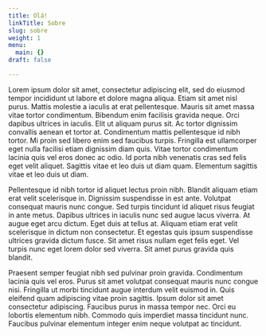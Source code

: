 ```yaml
---
title: Olá!
linkTitle: Sobre
slug: sobre
weight: 1
menu:
  main: {}
draft: false

---
```

Lorem ipsum dolor sit amet, consectetur adipiscing elit, sed do eiusmod tempor incididunt ut labore et dolore magna aliqua. Etiam sit amet nisl purus. Mattis molestie a iaculis at erat pellentesque. Mauris sit amet massa vitae tortor condimentum. Bibendum enim facilisis gravida neque. Orci dapibus ultrices in iaculis. Elit ut aliquam purus sit. Ac tortor dignissim convallis aenean et tortor at. Condimentum mattis pellentesque id nibh tortor. Mi proin sed libero enim sed faucibus turpis. Fringilla est ullamcorper eget nulla facilisi etiam dignissim diam quis. Vitae tortor condimentum lacinia quis vel eros donec ac odio. Id porta nibh venenatis cras sed felis eget velit aliquet. Sagittis vitae et leo duis ut diam quam. Elementum sagittis vitae et leo duis ut diam.

Pellentesque id nibh tortor id aliquet lectus proin nibh. Blandit aliquam etiam erat velit scelerisque in. Dignissim suspendisse in est ante. Volutpat consequat mauris nunc congue. Sed turpis tincidunt id aliquet risus feugiat in ante metus. Dapibus ultrices in iaculis nunc sed augue lacus viverra. At augue eget arcu dictum. Eget duis at tellus at. Aliquam etiam erat velit scelerisque in dictum non consectetur. Et egestas quis ipsum suspendisse ultrices gravida dictum fusce. Sit amet risus nullam eget felis eget. Vel turpis nunc eget lorem dolor sed viverra. Sit amet purus gravida quis blandit.

Praesent semper feugiat nibh sed pulvinar proin gravida. Condimentum lacinia quis vel eros. Purus sit amet volutpat consequat mauris nunc congue nisi. Fringilla ut morbi tincidunt augue interdum velit euismod in. Quis eleifend quam adipiscing vitae proin sagittis. Ipsum dolor sit amet consectetur adipiscing. Faucibus purus in massa tempor nec. Orci eu lobortis elementum nibh. Commodo quis imperdiet massa tincidunt nunc. Faucibus pulvinar elementum integer enim neque volutpat ac tincidunt.
